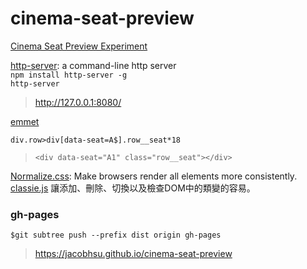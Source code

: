 # cinema-seat-preview


[Cinema Seat Preview Experiment](https://github.com/codrops/SeatPreview)  
 
[http-server](https://www.npmjs.com/package/http-server#http-server-a-command-line-http-server): a command-line http server  
`npm install http-server -g`  
`http-server`  
> http://127.0.0.1:8080/


[emmet](https://docs.emmet.io/abbreviations/syntax/)  

`div.row>div[data-seat=A$].row__seat*18`  
> `<div data-seat="A1" class="row__seat"></div>`  


[Normalize.css](https://necolas.github.io/normalize.css/): Make browsers render all elements more consistently.  
[classie.js](https://github.com/desandro/classie/blob/master/classie.js)  讓添加、刪除、切換以及檢查DOM中的類變的容易。

### gh-pages

`$git subtree push --prefix dist origin gh-pages`  
> https://jacobhsu.github.io/cinema-seat-preview  